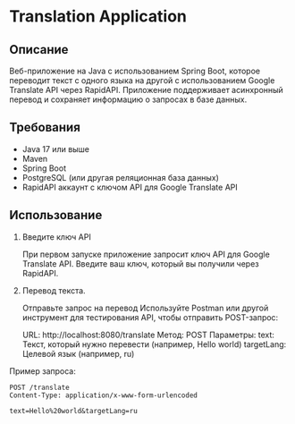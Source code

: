 # Translation Application

## Описание

Веб-приложение на Java с использованием Spring Boot, 
которое переводит текст с одного языка на другой 
с использованием Google Translate API через RapidAPI. 
Приложение поддерживает асинхронный перевод и сохраняет информацию 
о запросах в базе данных.

## Требования

- Java 17 или выше
- Maven
- Spring Boot
- PostgreSQL (или другая реляционная база данных)
- RapidAPI аккаунт с ключом API для Google Translate API

## Использование

1.	Введите ключ API

    При первом запуске приложение запросит ключ API для Google Translate API. 
    Введите ваш ключ, который вы получили через RapidAPI.

2.	Перевод текста. 

    Отправьте запрос на перевод
    Используйте Postman или другой инструмент для тестирования API, чтобы отправить POST-запрос:

    URL: http://localhost:8080/translate
    Метод: POST
    Параметры:
    text: Текст, который нужно перевести (например, Hello world)
    targetLang: Целевой язык (например, ru)

Пример запроса:

    POST /translate
    Content-Type: application/x-www-form-urlencoded

    text=Hello%20world&targetLang=ru
